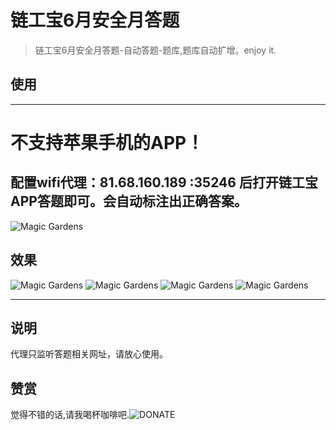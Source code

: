 # 链工宝6月安全月答题

> 链工宝6月安全月答题-自动答题-题库,题库自动扩增。enjoy it.
>
>
>

## 使用
---

# 不支持苹果手机的APP！

## 配置wifi代理：81.68.160.189 :35246 后打开链工宝APP答题即可。会自动标注出正确答案。

![](./d715338b8a3409392626f5961d56a9d.jpg "Magic Gardens")

## 效果

![](./1.png "Magic Gardens")
![](./1_1.png "Magic Gardens")
![](./2.png "Magic Gardens")
![](./2_2.png "Magic Gardens")

---

## 说明

代理只监听答题相关网址，请放心使用。

## 赞赏

觉得不错的话,请我喝杯咖啡吧.![DONATE](./donate.jpg)